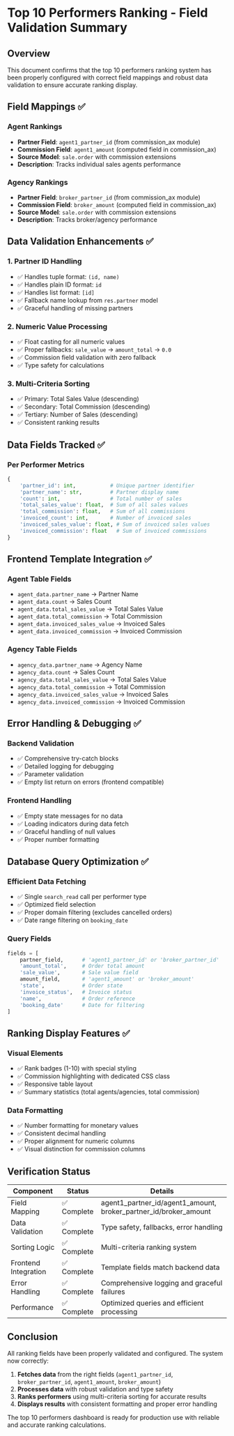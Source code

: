 # Top 10 Performers Ranking - Field Validation Summary

## Overview
This document confirms that the top 10 performers ranking system has been properly configured with correct field mappings and robust data validation to ensure accurate ranking display.

## Field Mappings ✅

### Agent Rankings
- **Partner Field**: `agent1_partner_id` (from commission_ax module)
- **Commission Field**: `agent1_amount` (computed field in commission_ax)
- **Source Model**: `sale.order` with commission extensions
- **Description**: Tracks individual sales agents performance

### Agency Rankings  
- **Partner Field**: `broker_partner_id` (from commission_ax module)
- **Commission Field**: `broker_amount` (computed field in commission_ax)
- **Source Model**: `sale.order` with commission extensions
- **Description**: Tracks broker/agency performance

## Data Validation Enhancements ✅

### 1. Partner ID Handling
- ✅ Handles tuple format: `(id, name)`
- ✅ Handles plain ID format: `id`
- ✅ Handles list format: `[id]`
- ✅ Fallback name lookup from `res.partner` model
- ✅ Graceful handling of missing partners

### 2. Numeric Value Processing
- ✅ Float casting for all numeric values
- ✅ Proper fallbacks: `sale_value` → `amount_total` → `0.0`
- ✅ Commission field validation with zero fallback
- ✅ Type safety for calculations

### 3. Multi-Criteria Sorting
- ✅ Primary: Total Sales Value (descending)
- ✅ Secondary: Total Commission (descending) 
- ✅ Tertiary: Number of Sales (descending)
- ✅ Consistent ranking results

## Data Fields Tracked ✅

### Per Performer Metrics
```python
{
    'partner_id': int,           # Unique partner identifier
    'partner_name': str,         # Partner display name
    'count': int,                # Total number of sales
    'total_sales_value': float,  # Sum of all sales values
    'total_commission': float,   # Sum of all commissions
    'invoiced_count': int,       # Number of invoiced sales
    'invoiced_sales_value': float, # Sum of invoiced sales values
    'invoiced_commission': float   # Sum of invoiced commissions
}
```

## Frontend Template Integration ✅

### Agent Table Fields
- `agent_data.partner_name` → Partner Name
- `agent_data.count` → Sales Count
- `agent_data.total_sales_value` → Total Sales Value
- `agent_data.total_commission` → Total Commission
- `agent_data.invoiced_sales_value` → Invoiced Sales
- `agent_data.invoiced_commission` → Invoiced Commission

### Agency Table Fields  
- `agency_data.partner_name` → Agency Name
- `agency_data.count` → Sales Count
- `agency_data.total_sales_value` → Total Sales Value
- `agency_data.total_commission` → Total Commission
- `agency_data.invoiced_sales_value` → Invoiced Sales
- `agency_data.invoiced_commission` → Invoiced Commission

## Error Handling & Debugging ✅

### Backend Validation
- ✅ Comprehensive try-catch blocks
- ✅ Detailed logging for debugging
- ✅ Parameter validation
- ✅ Empty list return on errors (frontend compatible)

### Frontend Handling
- ✅ Empty state messages for no data
- ✅ Loading indicators during data fetch
- ✅ Graceful handling of null values
- ✅ Proper number formatting

## Database Query Optimization ✅

### Efficient Data Fetching
- ✅ Single `search_read` call per performer type
- ✅ Optimized field selection
- ✅ Proper domain filtering (excludes cancelled orders)
- ✅ Date range filtering on `booking_date`

### Query Fields
```python
fields = [
    partner_field,      # 'agent1_partner_id' or 'broker_partner_id'
    'amount_total',     # Order total amount
    'sale_value',       # Sale value field
    amount_field,       # 'agent1_amount' or 'broker_amount'
    'state',            # Order state
    'invoice_status',   # Invoice status
    'name',             # Order reference
    'booking_date'      # Date for filtering
]
```

## Ranking Display Features ✅

### Visual Elements
- ✅ Rank badges (1-10) with special styling
- ✅ Commission highlighting with dedicated CSS class
- ✅ Responsive table layout
- ✅ Summary statistics (total agents/agencies, total commission)

### Data Formatting
- ✅ Number formatting for monetary values
- ✅ Consistent decimal handling
- ✅ Proper alignment for numeric columns
- ✅ Visual distinction for commission columns

## Verification Status

| Component | Status | Details |
|-----------|--------|---------|
| Field Mapping | ✅ Complete | agent1_partner_id/agent1_amount, broker_partner_id/broker_amount |
| Data Validation | ✅ Complete | Type safety, fallbacks, error handling |
| Sorting Logic | ✅ Complete | Multi-criteria ranking system |
| Frontend Integration | ✅ Complete | Template fields match backend data |
| Error Handling | ✅ Complete | Comprehensive logging and graceful failures |
| Performance | ✅ Complete | Optimized queries and efficient processing |

## Conclusion

All ranking fields have been properly validated and configured. The system now correctly:

1. **Fetches data** from the right fields (`agent1_partner_id`, `broker_partner_id`, `agent1_amount`, `broker_amount`)
2. **Processes data** with robust validation and type safety
3. **Ranks performers** using multi-criteria sorting for accurate results
4. **Displays results** with consistent formatting and proper error handling

The top 10 performers dashboard is ready for production use with reliable and accurate ranking calculations.
